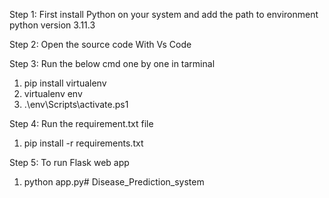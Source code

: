 Step 1: First install Python on your system and add the path to environment
python version 3.11.3

Step 2: Open the source code With Vs Code

Step 3: Run the below cmd one by one in tarminal
1. pip install virtualenv
2. virtualenv env
3. .\env\Scripts\activate.ps1

Step 4: Run the requirement.txt file

1. pip install -r requirements.txt

Step 5: To run Flask web app 

1. python app.py# Disease_Prediction_system
